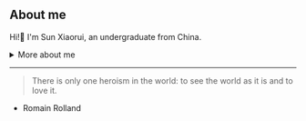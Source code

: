 ## About me

<!-- TO DO: add more details about me later -->
Hi!👋 I'm Sun Xiaorui, an undergraduate from China.

<details>
<summary>More about me</summary>
 
|NAME|REGION|SCHOOL|EMAIL|INTEREST|
|:----:|:----:|:----:|:----:|:----:|
|Sun Xiaorui|Chengdu, China|[UESTC](https://www.uestc.edu.cn/)|sunxiaorui2004@gmail.com|sports, movies, music|

</details>

---
> There is only one heroism in the world: to see the world as it is and to love it.
- Romain Rolland


<!--
**bhllx/bhllx** is a ✨ _special_ ✨ repository because its `README.md` (this file) appears on your GitHub profile.

Here are some ideas to get you started:

- 🔭 I’m currently working on ...
- 🌱 I’m currently learning ...
- 👯 I’m looking to collaborate on ...
- 🤔 I’m looking for help with ...
- 💬 Ask me about ...
- 📫 How to reach me: ...
- 😄 Pronouns: ...
- ⚡ Fun fact: ...
-->
